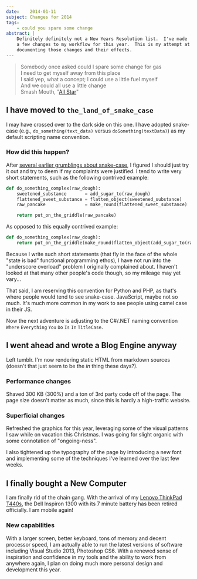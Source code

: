 ```yaml
---
date:    2014-01-11
subject: Changes for 2014
tags:
    - could you spare some change
abstract: |
    Definitely definitely not a New Years Resolution list.  I've made
    a few changes to my workflow for this year.  This is my attempt at
    documenting those changes and their effects.
---
```


> Somebody once asked could I spare some change for gas<br />
> I need to get myself away from this place<br />
> I said yep, what a concept; I could use a little fuel myself<br />
> And we could all use a little change<br />
> <span class="quoth">Smash Mouth, "[All Star](http://en.wikipedia.org/wiki/All_Star_(song))"</span>

## I have moved to `the_land_of_snake_case`

I may have crossed over to the dark side on this one.  I have adopted snake-case (e.g., `do_something(text_data)` versus `doSomething(textData)`) as my default scripting name convention.

### How did this happen?

After [several earlier grumblings about snake-case](python_impressions.html), I figured I should just try it out and try to deem if my complaints were justified.  I tend to write very short statements, such as the following contrived example:

```python
def do_something_complex(raw_dough):
	sweetened_substance       = add_sugar_to(raw_dough)
    flattened_sweet_substance = flatten_object(sweetened_substance)
    raw_pancake               = make_round(flattened_sweet_substance)

    return put_on_the_griddle(raw_pancake)
```

As opposed to this equally contrived example:

```python
def do_something_complex(raw_dough):
	return put_on_the_griddle(make_round(flatten_object(add_sugar_to(raw_dough))))
```

Because I write such short statements (that fly in the face of the whole "state is bad" functional programming ethos), I have not run into the "underscore overload" problem I originally complained about.  I haven't looked at that many other people's code though, so my mileage may yet vary...

That said, I am reserving this convention for Python and PHP, as that's where people would tend to see snake-case.  JavaScript, maybe not so much.  It's much more common in my work to see people using camel case in their JS.

Now the next adventure is adjusting to the C#/.NET naming convention `Where` `Everything` `You` `Do` `Is` `In` `TitleCase`.

## I went ahead and wrote a Blog Engine anyway

Left tumblr.  I'm now rendering static HTML from markdown sources (doesn't that just seem to be the *in* thing these days?).

### Performance changes

Shaved 300 KB (300%) and a ton of 3rd party code off of the page.  The page size doesn't matter as much, since this is hardly a high-traffic website.

### Superficial changes

Refreshed the graphics for this year, leveraging some of the visual patterns I saw while on vacation this Christmas.  I was going for slight organic with some connotation of "ongoing-ness".

I also tightened up the typography of the page by introducing a new font and implementing some of the techniques I've learned over the last few weeks.

## I finally bought a New Computer

I am finally rid of the chain gang.  With the arrival of my [Lenovo ThinkPad T440s](http://shop.lenovo.com/us/en/laptops/thinkpad/t-series/t440s/), the Dell Inspiron 1300 with its 7 minute battery has been retired officially.  I am mobile again!

### New capabilities

With a larger screen, better keyboard, tons of memory and decent processor speed, I am actually able to run the latest versions of software including Visual Studio 2013, Photoshop CS6.  With a renewed sense of inspiration and confidence in my tools and the ability to work from anywhere again, I plan on doing much more personal design and development this year.
